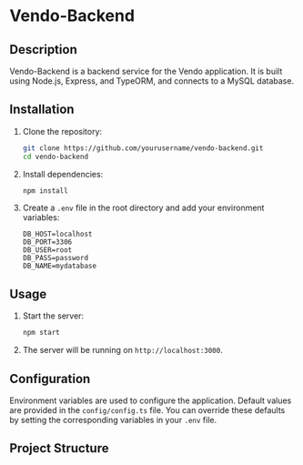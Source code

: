 # Vendo-Backend

## Description

Vendo-Backend is a backend service for the Vendo application. It is built using Node.js, Express, and TypeORM, and connects to a MySQL database.

## Installation

1. Clone the repository:

   ```sh
   git clone https://github.com/yourusername/vendo-backend.git
   cd vendo-backend
   ```

2. Install dependencies:

   ```sh
   npm install
   ```

3. Create a `.env` file in the root directory and add your environment variables:
   ```env
   DB_HOST=localhost
   DB_PORT=3306
   DB_USER=root
   DB_PASS=password
   DB_NAME=mydatabase
   ```

## Usage

1. Start the server:

   ```sh
   npm start
   ```

2. The server will be running on `http://localhost:3000`.

## Configuration

Environment variables are used to configure the application. Default values are provided in the `config/config.ts` file. You can override these defaults by setting the corresponding variables in your `.env` file.

## Project Structure
